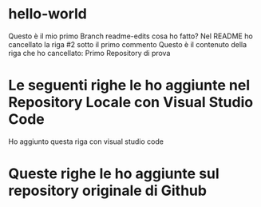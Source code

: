 # hello-world


Questo è il mio primo Branch  readme-edits
cosa ho fatto? Nel README ho cancellato la riga #2 sotto il primo commento
Questo è il contenuto della riga che ho cancellato: Primo Repository di prova

# Le seguenti righe le ho aggiunte nel Repository Locale con Visual Studio Code
Ho aggiunto questa riga con visual studio code

# Queste righe le ho aggiunte sul repository originale di Github
